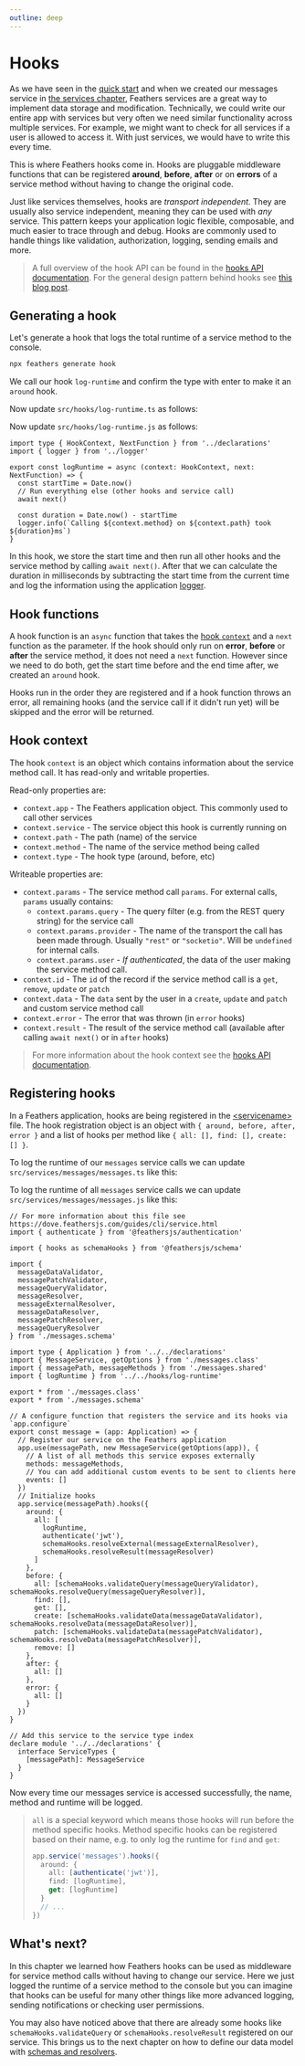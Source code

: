 ```yaml
---
outline: deep
---
```


# Hooks

As we have seen in the [quick start](./starting.md) and when we created our messages service in [the services chapter](./services.md), Feathers services are a great way to implement data storage and modification. Technically, we could write our entire app with services but very often we need similar functionality across multiple services. For example, we might want to check for all services if a user is allowed to access it. With just services, we would have to write this every time.

This is where Feathers hooks come in. Hooks are pluggable middleware functions that can be registered **around**, **before**, **after** or on **errors** of a service method without having to change the original code.

Just like services themselves, hooks are _transport independent_. They are usually also service independent, meaning they can be used with ​*any*​ service. This pattern keeps your application logic flexible, composable, and much easier to trace through and debug.
Hooks are commonly used to handle things like validation, authorization, logging, sending emails and more.

<BlockQuote type="tip">

A full overview of the hook API can be found in the [hooks API documentation](../../api/hooks.md). For the general design pattern behind hooks see [this blog post](https://blog.feathersjs.com/design-patterns-for-modern-web-apis-1f046635215).

</BlockQuote>

## Generating a hook

Let's generate a hook that logs the total runtime of a service method to the console.

```sh
npx feathers generate hook
```

We call our hook `log-runtime` and confirm the type with enter to make it an `around` hook.

<LanguageBlock global-id="ts">

Now update `src/hooks/log-runtime.ts` as follows:

</LanguageBlock>
<LanguageBlock global-id="js">

Now update `src/hooks/log-runtime.js` as follows:

</LanguageBlock>

```ts{2,5-10}
import type { HookContext, NextFunction } from '../declarations'
import { logger } from '../logger'

export const logRuntime = async (context: HookContext, next: NextFunction) => {
  const startTime = Date.now()
  // Run everything else (other hooks and service call)
  await next()

  const duration = Date.now() - startTime
  logger.info(`Calling ${context.method} on ${context.path} took ${duration}ms`)
}

```

In this hook, we store the start time and then run all other hooks and the service method by calling `await next()`. After that we can calculate the duration in milliseconds by subtracting the start time from the current time and log the information using the application [logger](../cli/logger.md).

## Hook functions

A hook function is an `async` function that takes the [hook `context`](#hook-context) and a `next` function as the parameter. If the hook should only run on **error**, **before** or **after** the service method, it does not need a `next` function. However since we need to do both, get the start time before and the end time after, we created an `around` hook.

Hooks run in the order they are registered and if a hook function throws an error, all remaining hooks (and the service call if it didn't run yet) will be skipped and the error will be returned.

## Hook context

The hook `context` is an object which contains information about the service method call. It has read-only and writable properties.

Read-only properties are:

- `context.app` - The Feathers application object. This commonly used to call other services
- `context.service` - The service object this hook is currently running on
- `context.path` - The path (name) of the service
- `context.method` - The name of the service method being called
- `context.type` - The hook type (around, before, etc)

Writeable properties are:

- `context.params` - The service method call `params`. For external calls, `params` usually contains:
  - `context.params.query` - The query filter (e.g. from the REST query string) for the service call
  - `context.params.provider` - The name of the transport the call has been made through. Usually `"rest"` or `"socketio"`. Will be `undefined` for internal calls.
  - `context.params.user` - _If authenticated_, the data of the user making the service method call.
- `context.id` - The `id` of the record if the service method call is a `get`, `remove`, `update` or `patch`
- `context.data` - The `data` sent by the user in a `create`, `update` and `patch` and custom service method call
- `context.error` - The error that was thrown (in `error` hooks)
- `context.result` - The result of the service method call (available after calling `await next()` or in `after` hooks)

<BlockQuote type="tip">

For more information about the hook context see the [hooks API documentation](../../api/hooks.md).

</BlockQuote>

## Registering hooks

In a Feathers application, hooks are being registered in the [&lt;servicename&gt;](../cli/service.md) file. The hook registration object is an object with `{ around, before, after, error }` and a list of hooks per method like `{ all: [], find: [], create: [] }`.

<LanguageBlock global-id="ts">

To log the runtime of our `messages` service calls we can update `src/services/messages/messages.ts` like this:

</LanguageBlock>
<LanguageBlock global-id="js">

To log the runtime of all `messages` service calls we can update `src/services/messages/messages.js` like this:

</LanguageBlock>

```ts{20,38}
// For more information about this file see https://dove.feathersjs.com/guides/cli/service.html
import { authenticate } from '@feathersjs/authentication'

import { hooks as schemaHooks } from '@feathersjs/schema'

import {
  messageDataValidator,
  messagePatchValidator,
  messageQueryValidator,
  messageResolver,
  messageExternalResolver,
  messageDataResolver,
  messagePatchResolver,
  messageQueryResolver
} from './messages.schema'

import type { Application } from '../../declarations'
import { MessageService, getOptions } from './messages.class'
import { messagePath, messageMethods } from './messages.shared'
import { logRuntime } from '../../hooks/log-runtime'

export * from './messages.class'
export * from './messages.schema'

// A configure function that registers the service and its hooks via `app.configure`
export const message = (app: Application) => {
  // Register our service on the Feathers application
  app.use(messagePath, new MessageService(getOptions(app)), {
    // A list of all methods this service exposes externally
    methods: messageMethods,
    // You can add additional custom events to be sent to clients here
    events: []
  })
  // Initialize hooks
  app.service(messagePath).hooks({
    around: {
      all: [
        logRuntime,
        authenticate('jwt'),
        schemaHooks.resolveExternal(messageExternalResolver),
        schemaHooks.resolveResult(messageResolver)
      ]
    },
    before: {
      all: [schemaHooks.validateQuery(messageQueryValidator), schemaHooks.resolveQuery(messageQueryResolver)],
      find: [],
      get: [],
      create: [schemaHooks.validateData(messageDataValidator), schemaHooks.resolveData(messageDataResolver)],
      patch: [schemaHooks.validateData(messagePatchValidator), schemaHooks.resolveData(messagePatchResolver)],
      remove: []
    },
    after: {
      all: []
    },
    error: {
      all: []
    }
  })
}

// Add this service to the service type index
declare module '../../declarations' {
  interface ServiceTypes {
    [messagePath]: MessageService
  }
}
```

Now every time our messages service is accessed successfully, the name, method and runtime will be logged.

<BlockQuote type="tip">

`all` is a special keyword which means those hooks will run before the method specific hooks. Method specific hooks can be registered based on their name, e.g. to only log the runtime for `find` and `get`:

```ts
app.service('messages').hooks({
  around: {
    all: [authenticate('jwt')],
    find: [logRuntime],
    get: [logRuntime]
  }
  // ...
})
```

</BlockQuote>

## What's next?

In this chapter we learned how Feathers hooks can be used as middleware for service method calls without having to change our service. Here we just logged the runtime of a service method to the console but you can imagine that hooks can be useful for many other things like more advanced logging, sending notifications or checking user permissions.

You may also have noticed above that there are already some hooks like `schemaHooks.validateQuery` or `schemaHooks.resolveResult` registered on our service. This brings us to the next chapter on how to define our data model with [schemas and resolvers](./schemas.md).

